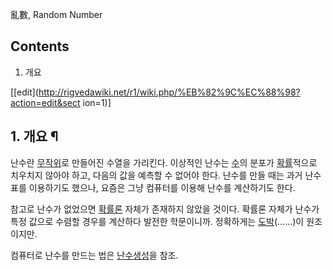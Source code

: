 亂數, Random Number

## Contents

    

1. 개요 

[[edit](http://rigvedawiki.net/r1/wiki.php/%EB%82%9C%EC%88%98?action=edit&sect
ion=1)]

## 1. 개요 ¶

난수란 [무작위](%EB%9E%9C%EB%8D%A4.md)로 만들어진 수열을 가리킨다. 이상적인 난수는
[수](%EC%88%98.md)의 분포가 [확률](%ED%99%95%EB%A5%A0.md)적으로 치우치지 않아야 하고, 다음의
값을 예측할 수 없어야 한다. 난수를 만들 때는 과거 난수표를 이용하기도 했으나, 요즘은 그냥 컴퓨터를 이용해 난수를 계산하기도 한다.

  

참고로 난수가 없었으면 [확률론](%ED%99%95%EB%A5%A0%EB%A1%A0.md) 자체가 존재하지 않았을 것이다. 확률론
자체가 난수가 특정 값으로 수렴할 경우를 계산하다 발전한 학문이니까. 정확하게는
[도박](%EB%8F%84%EB%B0%95.md)(……)이 원조이지만.

  

컴퓨터로 난수를 만드는 법은 [난수생성](%EB%82%9C%EC%88%98%EC%83%9D%EC%84%B1.md)을 참조.

